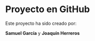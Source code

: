 
<body>
    <div class="container">
        <h1>Proyecto en GitHub</h1>
        <p>Este proyecto ha sido creado por:</p>
        <p><strong>Samuel García</strong> y <strong>Joaquín Herreros</strong></p>
    </div>
</body>
</html>

